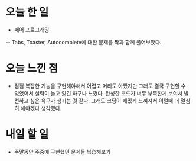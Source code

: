 # 오늘 한 일

- 페어 프로그래밍

-- Tabs, Toaster, Autocomplete에 대한 문제를 짝과 함께 풀어보았다.

# 오늘 느낀 점

- 점점 복잡한 기능을 구현해야해서 어렵고 머리도 아팠지만 그래도 결국 구현할 수 있었어서 실력이 늘고 있긴 하구나 느꼈다. 완성한 코드가 너무 부족한게 보여서 발전하고 싶은 욕구가 생기는 것 같다. 그래도 코딩이 재밌게 느껴져서 이럴때 더 열심히 해야겠다 생각했다.

# 내일 할 일

- 주말동안 주중에 구현했던 문제들 복습해보기
